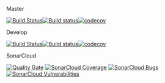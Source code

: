 Master

[![Build Status](https://travis-ci.org/mvsouza/InsuranceQuotePortal.svg?branch=master)](https://travis-ci.org/mvsouza/InsuranceQuotePortal)[![Build status](https://ci.appveyor.com/api/projects/status/be7iah1k6vwfc7ae/branch/master?svg=true)](https://ci.appveyor.com/project/mvsouza/InsurenceQuotePortal/branch/master)[![codecov](https://codecov.io/gh/mvsouza/InsurenceQuotePortal/branch/master/graph/badge.svg)](https://codecov.io/gh/mvsouza/InsurenceQuotePortal)

Develop

[![Build Status](https://travis-ci.org/mvsouza/InsuranceQuotePortal.svg?branch=develop)](https://travis-ci.org/mvsouza/InsuranceQuotePortal)[![Build status](https://ci.appveyor.com/api/projects/status/be7iah1k6vwfc7ae/branch/develop?svg=true)](https://ci.appveyor.com/project/mvsouza/insurencequoteportal/branch/develop)[![codecov](https://codecov.io/gh/mvsouza/InsurenceQuotePortal/branch/develop/graph/badge.svg)](https://codecov.io/gh/mvsouza/InsurenceQuotePortal)

SonarCloud

[![Quality Gate](https://sonarcloud.io/api/project_badges/measure?project=InsurenceQuotePortal&metric=alert_status)](https://sonarcloud.io/dashboard?id=InsurenceQuotePortal) [![SonarCloud Coverage](https://sonarcloud.io/api/project_badges/measure?project=InsurenceQuotePortal&metric=coverage)](https://sonarcloud.io/component_measures?id=InsurenceQuotePortal&metric=coverage) [![SonarCloud Bugs](https://sonarcloud.io/api/project_badges/measure?project=InsurenceQuotePortal&metric=bugs)](https://sonarcloud.io/project/issues?id=InsurenceQuotePortal&resolved=false&types=BUG) [![SonarCloud Vulnerabilities](https://sonarcloud.io/api/project_badges/measure?project=InsurenceQuotePortal&metric=vulnerabilities)](https://sonarcloud.io/project/issues?id=InsurenceQuotePortal&resolved=false&types=VULNERABILITY)